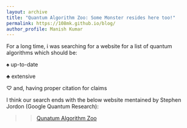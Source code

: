 ```yaml
---
layout: archive
title: "Quantum Algorithm Zoo: Some Monster resides here too!"
permalink: https://108mk.github.io/blog/
author_profile: Manish Kumar
---
```


For a long time, i was searching for a website for a list of quantum algorithms which should be:
>
$\spadesuit$ up-to-date
> 
$\clubsuit$ extensive
> 
$\heartsuit$ and, having proper citation for claims
>
I think our search ends with the below website mentained by Stephen Jordon (Google Quantum Research):
>> [Qunatum Algorithm Zoo](https://quantumalgorithmzoo.org/)
